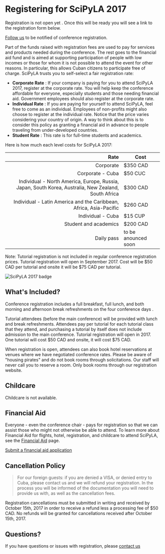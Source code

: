 
# Registering for SciPyLA 2017

Registration is not open yet . Once this will be ready you will see a link to the registration form below.

[Follow us](../#contact-div) to be notified of conference registration.

Part of the funds raised with registration fees are used to pay for services and products needed during the conference. The rest goes to the financial aid fund and is aimed at supporting participation of people with low incomes or those for whom it is not possible to attend the event for other reasons. In particular, this allows Cuban citizens to participate free of charge. SciPyLA trusts you to self-select a fair registration rate:

- **Corporate Rate** : If your company is paying for you to attend SciPyLA 2017, register at the corporate rate. You will help keep the conference affordable for everyone, especially students and those needing financial aid. Government employees should also register at the corporate rate.
- **Individual Rate** : If you are paying for yourself to attend SciPyLA, feel free to come as an individual. Employees of non-profits might also choose to register at the individual rate. Notice that the price varies considering your country of origin. A way to think about this is to consider this policy as granting a financial aid in advance to people traveling from under-developed countries.
- **Student Rate** : This rate is for full-time students and academics.

Here is how much each level costs for SciPyLA 2017:

| Rate | Cost |
|------:|------|
| Corporate | $350 CAD |
| Corporate - Cuba | $50 CUC |
| Individual - North America, Europe, Russia, Japan, South Korea, Australia, New Zealand, South Africa | $300 CAD |
| Individual - Latin America and the Caribbean, Africa, Asia-Pacific | $260 CAD |
| Individual - Cuba | $15 CUP |
| Student and academics | $200 CAD |
| Daily pass | to be anounced soon |

Note: Tutorial registration is not included in regular conference registration prices. Tutorial registration will open in September 2017. Cost will be $50 CAD per tutorial and onsite it will be $75 CAD per tutorial.

![SciPyLA 2017 badge](../assets/img/badge.jpg)

## What's Included?

Conference registration includes a full breakfast, full lunch, and both morning and afternoon break refreshments on the four conference days .

Tutorial attendees (before the main conference) will be provided with lunch and break refreshments. Attendees pay per tutorial for each tutorial class that they attend, and purchasing a tutorial by itself does not include admission to the main conference. Tutorial registration will open in 2017. One tutorial will cost $50 CAD and onsite, it will cost $75 CAD.

When registration is open, attendees can also book hotel reservations at venues where we have negotiated conference rates. Please be aware of "housing pirates" and do not book rooms through solicitations. Our staff will never call you to reserve a room. Only book rooms through our registration website.

## Childcare

Childcare is not available.

## Financial Aid

Everyone - even the conference chair - pays for registration so that we can assist those who might not otherwise be able to attend. To learn more about Financial Aid for flights, hotel, registration, and childcare to attend SciPyLA, see the [Financial Aid](../forms/financial-aid) page.

[Submit a financial aid application](../forms/financial-aid)

## Cancellation Policy

> For our foreign guests: if you are denied a VISA, or denied entry to Cuba, please contact us and we will refund your registration. In the process you will be informed of the documentation you will need to provide us with, as well as the cancellation fees.

Registration cancellations must be submitted in writing and received by October 15th, 2017 in order to receive a refund less a processing fee of $50 CAD. No refunds will be granted for cancellations received after October 15th, 2017.

## Questions?

If you have questions or issues with registration, please [contact us](../#contact-div)


